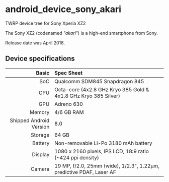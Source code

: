 # android_device_sony_akari

TWRP device tree for Sony Xperia XZ2

The Sony XZ2 (codenamed _"akari"_) is a high-end smartphone from Sony.

Release date was April 2018.

## Device specifications

Basic   | Spec Sheet
-------:|:-------------------------
SoC     | Qualcomm SDM845 Snapdragon 845
CPU     | Octa-core (4x2.8 GHz Kryo 385 Gold & 4x1.8 GHz Kryo 385 Silver)
GPU     | Adreno 630
Memory  | 4/6 GB RAM
Shipped Android Version | 8.0
Storage | 64 GB
Battery | Non-removable Li-Po 3180 mAh battery
Display | 1080 x 2160 pixels, IPS LCD, 18:9 ratio (~424 ppi density)
Camera  | 19 MP, f/2.0, 25mm (wide), 1/2.3", 1.22µm, predictive PDAF, Laser AF